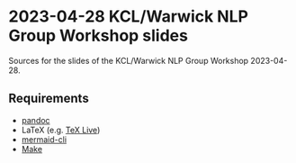 # 2023-04-28 KCL/Warwick NLP Group Workshop slides

Sources for the slides of the KCL/Warwick NLP Group Workshop 2023-04-28.

## Requirements

- [pandoc](https://pandoc.org/)
- LaTeX (e.g. [TeX Live](https://www.tug.org/texlive/))
- [mermaid-cli](https://www.npmjs.com/package/@mermaid-js/mermaid-cli)
- [Make](https://www.gnu.org/software/make/)
